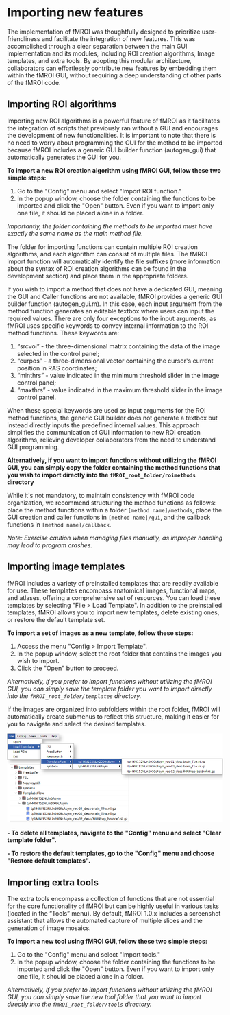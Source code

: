 Importing new features
======================

The implementation of fMROI was thoughtfully designed to prioritize user-friendliness and facilitate the integration of new features. This was accomplished through a clear separation between the main GUI implementation and its modules, including ROI creation algorithms, Image templates, and extra tools. By adopting this modular architecture, collaborators can effortlessly contribute new features by embedding them within the fMROI GUI, without requiring a deep understanding of other parts of the fMROI code.


Importing ROI algorithms
------------------------


Importing new ROI algorithms is a powerful feature of fMROI as it facilitates the integration of scripts that previously ran without a GUI and encourages the development of new functionalities. It is important to note that there is no need to worry about programming the GUI for the method to be imported because fMROI includes a generic GUI builder function (autogen_gui) that automatically generates the GUI for you.

**To import a new ROI creation algorithm using fMROI GUI, follow these two simple steps:**

1. Go to the "Config" menu and select "Import ROI function."
2. In the popup window, choose the folder containing the functions to be imported and click the "Open" button. Even if you want to import only one file, it should be placed alone in a folder.

*Importantly, the folder containing the methods to be imported must have exactly the same name as the main method file.*

The folder for importing functions can contain multiple ROI creation algorithms, and each algorithm can consist of multiple files. The fMROI import function will automatically identify the file suffixes (more information about the syntax of ROI creation algorithms can be found in the development section) and place them in the appropriate folders.


If you wish to import a method that does not have a dedicated GUI, meaning the GUI and Caller functions are not available, fMROI provides a generic GUI builder function (autogen_gui.m). In this case, each input argument from the method function generates an editable textbox where users can input the required values.
There are only four exceptions to the input arguments, as fMROI uses specific keywords to convey internal information to the ROI method functions. These keywords are:

1. “srcvol” - the three-dimensional matrix containing the data of the image selected in the control panel;
2. “curpos” - a three-dimensional vector containing the cursor's current position in RAS coordinates;
3. “minthrs” - value indicated in the minimum threshold slider in the image control panel;
3. “maxthrs” -  value indicated in the maximum threshold slider in the image control panel.

When these special keywords are used as input arguments for the ROI method functions, the generic GUI builder does not generate a textbox but instead directly inputs the predefined internal values. This approach simplifies the communication of GUI information to new ROI creation algorithms, relieving developer collaborators from the need to understand GUI programming.

**Alternatively, if you want to import functions without utilizing the fMROI GUI, you can simply copy the folder containing the method functions that you wish to import directly into the `fMROI_root_folder/roimethods` directory**

While it's not mandatory, to maintain consistency with fMROI code organization, we recommend structuring the method functions as follows: place the method functions within a folder `[method name]/methods`, place the GUI creation and caller functions in `[method name]/gui`, and the callback functions in `[method name]/callback`.


*Note: Exercise caution when managing files manually, as improper handling may lead to program crashes.*


Importing image templates
-------------------------

fMROI includes a variety of preinstalled templates that are readily available for use. These templates encompass anatomical images, functional maps, and atlases, offering a comprehensive set of resources. You can load these templates by selecting "File > Load Template".
In addition to the preinstalled templates, fMROI allows you to import new templates, delete existing ones, or restore the default template set.

**To import a set of images as a new template, follow these steps:**

1. Access the menu "Config > Import Template".
2. In the popup window, select the root folder that contains the images you wish to import.
3. Click the "Open" button to proceed.

*Alternatively, if you prefer to import functions without utilizing the fMROI GUI, you can simply save the template folder you want to import directly into the `fMROI_root_folder/templates` directory.*

If the images are organized into subfolders within the root folder, fMROI will automatically create submenus to reflect this structure, making it easier for you to navigate and select the desired templates.


![Example importing templates](img/ex_importing_template.png)


**- To delete all templates, navigate to the "Config" menu and select "Clear template folder".**

**- To restore the default templates, go to the "Config" menu and choose "Restore default templates".**


Importing extra tools
---------------------

The extra tools encompass a collection of functions that are not essential for the core functionality of fMROI but can be highly useful in various tasks (located in the “Tools” menu). By default, fMROI 1.0.x includes a screenshot assistant that allows the automated capture of multiple slices and the generation of image mosaics.

**To import a new tool using fMROI GUI, follow these two simple steps:**

1. Go to the "Config" menu and select "Import tools."
2. In the popup window, choose the folder containing the functions to be imported and click the "Open" button. Even if you want to import only one file, it should be placed alone in a folder.

*Alternatively, if you prefer to import functions without utilizing the fMROI GUI, you can simply save the new tool folder that you want to import directly into the `fMROI_root_folder/tools` directory.*